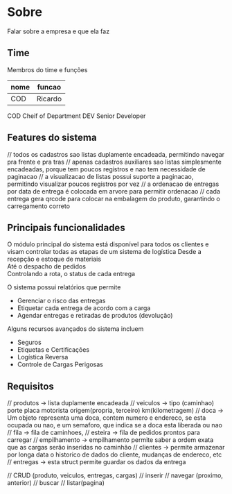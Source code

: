 # Sobre

Falar sobre a empresa e que ela faz

## Time

Membros do time e funções

|nome|funcao|
|-|-|
|COD|Ricardo|

COD Cheif of Department
DEV Senior Developer 

## Features do sistema

// todos os cadastros sao listas duplamente encadeada, permitindo navegar pra frente e pra tras
// apenas cadastros auxiliares sao listas simplesmente encadeadas, porque tem poucos registros e nao tem necessidade de paginacao
// a visualizacao de listas possui suporte a paginacao, permitindo visualizar poucos registros por vez
// a ordenacao de entregas por data de entrega é colocada em arvore para permitir ordenacao
// cada entrega gera qrcode para colocar na embalagem do produto, garantindo o carregamento correto

## Principais funcionalidades

O módulo principal do sistema está disponível para todos os clientes e visam controlar todas as etapas de um sistema de logística
Desde a recepção e estoque de materiais  
Até o despacho de pedidos  
Controlando a rota, o status de cada entrega

O sistema possui relatórios que permite
- Gerenciar o risco das entregas
- Etiquetar cada entrega de acordo com a carga
- Agendar entregas e retiradas de produtos (devolução)

Alguns recursos avançados do sistema incluem

- Seguros
- Etiquetas e Certificações 
- Logística Reversa
- Controle de Cargas Perigosas

## Requisitos

//      produtos -> lista duplamente encadeada
//      veiculos -> tipo (caminhao) porte placa motorista origem(propria, terceiro) km(kilometragem)
//      doca -> Um objeto representa uma doca, contem numero e endereco, se esta ocupada ou nao, e um semaforo, que indica se a doca esta liberada ou nao
//      fila -> fila de caminhoes,
//      esteira -> fila de pedidos prontos para carregar 
//      empilhamento -> empilhamento permite saber a ordem exata que as cargas serão inseridas no caminhão
//      clientes -> permite armazenar por longa data o historico de dados do cliente, mudanças de endereco, etc
//      entregas -> esta struct permite guardar os dados da entrega 

//     CRUD     (produto, veiculos, entregas, cargas)
//     inserir
//     navegar (proximo, anterior)
//     buscar
//     listar(pagina)
